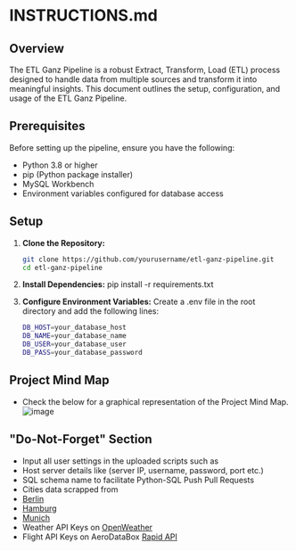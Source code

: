 # INSTRUCTIONS.md

## Overview

The ETL Ganz Pipeline is a robust Extract, Transform, Load (ETL) process designed to handle data from multiple sources and transform it into meaningful insights. This document outlines the setup, configuration, and usage of the ETL Ganz Pipeline.

## Prerequisites

Before setting up the pipeline, ensure you have the following:
- Python 3.8 or higher
- pip (Python package installer)
- MySQL Workbench
- Environment variables configured for database access

## Setup

1. **Clone the Repository:**
   ```sh
   git clone https://github.com/yourusername/etl-ganz-pipeline.git
   cd etl-ganz-pipeline

2. **Install Dependencies:**
pip install -r requirements.txt

3. **Configure Environment Variables:** Create a .env file in the root directory and add the following lines:
   ```sh
   DB_HOST=your_database_host
   DB_NAME=your_database_name
   DB_USER=your_database_user
   DB_PASS=your_database_password

## Project Mind Map
- Check the below for a graphical representation of the Project Mind Map.
![image](https://github.com/user-attachments/assets/1fc3f4fc-4f6d-47cc-a894-d5ff5b098003)

## "Do-Not-Forget" Section
- Input all user settings in the uploaded scripts such as
- Host server details like (server IP, username, password, port etc.)
- SQL schema name to facilitate Python-SQL Push Pull Requests
- Cities data scrapped from
-    [Berlin](https://en.wikipedia.org/wiki/Berlin)
-    [Hamburg](https://en.wikipedia.org/wiki/Hamburg)
-    [Munich](https://en.wikipedia.org/wiki/Munich)
- Weather API Keys on [OpenWeather](http://api.openweathermap.org) 
- Flight API Keys on AeroDataBox [Rapid API](https://rapidapi.com/aedbx-aedbx/api/aerodatabox)




